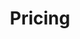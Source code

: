---
title: "Pricing"
description: "This section provides an introduction to Exoscale pricing, including how to calculate costs for various products and services."
themeColor: "#3C494F"
cardImage: "/images/learning-path/kubernetes-icon.svg"
weight: 1
---